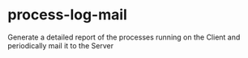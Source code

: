 # process-log-mail
Generate a detailed report of the processes running on the Client and periodically mail it to the Server

